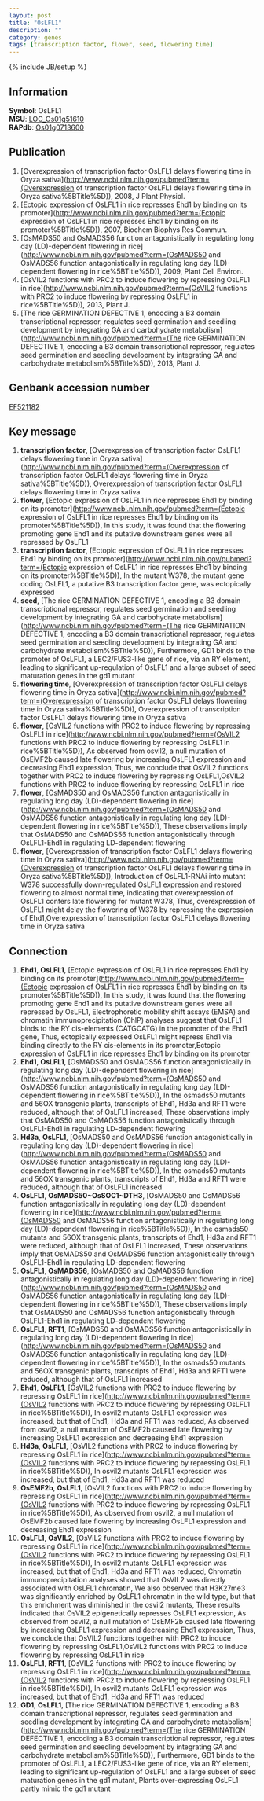 ```yaml
---
layout: post
title: "OsLFL1"
description: ""
category: genes
tags: [transcription factor, flower, seed, flowering time]
---
```

{% include JB/setup %}

## Information
__Symbol__: OsLFL1  
__MSU__: [LOC_Os01g51610](http://rice.plantbiology.msu.edu/cgi-bin/ORF_infopage.cgi?orf=LOC_Os01g51610)  
__RAPdb__: [Os01g0713600](http://rapdb.dna.affrc.go.jp/viewer/gbrowse_details/irgsp1?name=Os01g0713600)  

## Publication
1. [Overexpression of transcription factor OsLFL1 delays flowering time in Oryza sativa](http://www.ncbi.nlm.nih.gov/pubmed?term=(Overexpression of transcription factor OsLFL1 delays flowering time in Oryza sativa%5BTitle%5D)), 2008, J Plant Physiol.
2. [Ectopic expression of OsLFL1 in rice represses Ehd1 by binding on its promoter](http://www.ncbi.nlm.nih.gov/pubmed?term=(Ectopic expression of OsLFL1 in rice represses Ehd1 by binding on its promoter%5BTitle%5D)), 2007, Biochem Biophys Res Commun.
3. [OsMADS50 and OsMADS56 function antagonistically in regulating long day (LD)-dependent flowering in rice](http://www.ncbi.nlm.nih.gov/pubmed?term=(OsMADS50 and OsMADS56 function antagonistically in regulating long day (LD)-dependent flowering in rice%5BTitle%5D)), 2009, Plant Cell Environ.
4. [OsVIL2 functions with PRC2 to induce flowering by repressing OsLFL1 in rice](http://www.ncbi.nlm.nih.gov/pubmed?term=(OsVIL2 functions with PRC2 to induce flowering by repressing OsLFL1 in rice%5BTitle%5D)), 2013, Plant J.
5. [The rice GERMINATION DEFECTIVE 1, encoding a B3 domain transcriptional repressor, regulates seed germination and seedling development by integrating GA and carbohydrate metabolism](http://www.ncbi.nlm.nih.gov/pubmed?term=(The rice GERMINATION DEFECTIVE 1, encoding a B3 domain transcriptional repressor, regulates seed germination and seedling development by integrating GA and carbohydrate metabolism%5BTitle%5D)), 2013, Plant J.

## Genbank accession number
[EF521182](http://www.ncbi.nlm.nih.gov/nuccore/EF521182)

## Key message
1. __transcription factor__, [Overexpression of transcription factor OsLFL1 delays flowering time in Oryza sativa](http://www.ncbi.nlm.nih.gov/pubmed?term=(Overexpression of transcription factor OsLFL1 delays flowering time in Oryza sativa%5BTitle%5D)), Overexpression of transcription factor OsLFL1 delays flowering time in Oryza sativa
2. __flower__, [Ectopic expression of OsLFL1 in rice represses Ehd1 by binding on its promoter](http://www.ncbi.nlm.nih.gov/pubmed?term=(Ectopic expression of OsLFL1 in rice represses Ehd1 by binding on its promoter%5BTitle%5D)),  In this study, it was found that the flowering promoting gene Ehd1 and its putative downstream genes were all repressed by OsLFL1
3. __transcription factor__, [Ectopic expression of OsLFL1 in rice represses Ehd1 by binding on its promoter](http://www.ncbi.nlm.nih.gov/pubmed?term=(Ectopic expression of OsLFL1 in rice represses Ehd1 by binding on its promoter%5BTitle%5D)),  In the mutant W378, the mutant gene coding OsLFL1, a putative B3 transcription factor gene, was ectopically expressed
4. __seed__, [The rice GERMINATION DEFECTIVE 1, encoding a B3 domain transcriptional repressor, regulates seed germination and seedling development by integrating GA and carbohydrate metabolism](http://www.ncbi.nlm.nih.gov/pubmed?term=(The rice GERMINATION DEFECTIVE 1, encoding a B3 domain transcriptional repressor, regulates seed germination and seedling development by integrating GA and carbohydrate metabolism%5BTitle%5D)),  Furthermore, GD1 binds to the promoter of OsLFL1, a LEC2/FUS3-like gene of rice, via an RY element, leading to significant up-regulation of OsLFL1 and a large subset of seed maturation genes in the gd1 mutant
5. __flowering time__, [Overexpression of transcription factor OsLFL1 delays flowering time in Oryza sativa](http://www.ncbi.nlm.nih.gov/pubmed?term=(Overexpression of transcription factor OsLFL1 delays flowering time in Oryza sativa%5BTitle%5D)), Overexpression of transcription factor OsLFL1 delays flowering time in Oryza sativa
6. __flower__, [OsVIL2 functions with PRC2 to induce flowering by repressing OsLFL1 in rice](http://www.ncbi.nlm.nih.gov/pubmed?term=(OsVIL2 functions with PRC2 to induce flowering by repressing OsLFL1 in rice%5BTitle%5D)),  As observed from osvil2, a null mutation of OsEMF2b caused late flowering by increasing OsLFL1 expression and decreasing Ehd1 expression, Thus, we conclude that OsVIL2 functions together with PRC2 to induce flowering by repressing OsLFL1,OsVIL2 functions with PRC2 to induce flowering by repressing OsLFL1 in rice
7. __flower__, [OsMADS50 and OsMADS56 function antagonistically in regulating long day (LD)-dependent flowering in rice](http://www.ncbi.nlm.nih.gov/pubmed?term=(OsMADS50 and OsMADS56 function antagonistically in regulating long day (LD)-dependent flowering in rice%5BTitle%5D)),  These observations imply that OsMADS50 and OsMADS56 function antagonistically through OsLFL1-Ehd1 in regulating LD-dependent flowering
8. __flower__, [Overexpression of transcription factor OsLFL1 delays flowering time in Oryza sativa](http://www.ncbi.nlm.nih.gov/pubmed?term=(Overexpression of transcription factor OsLFL1 delays flowering time in Oryza sativa%5BTitle%5D)),  Introduction of OsLFL1-RNAi into mutant W378 successfully down-regulated OsLFL1 expression and restored flowering to almost normal time, indicating that overexpression of OsLFL1 confers late flowering for mutant W378, Thus, overexpression of OsLFL1 might delay the flowering of W378 by repressing the expression of Ehd1,Overexpression of transcription factor OsLFL1 delays flowering time in Oryza sativa

## Connection
1. __Ehd1__, __OsLFL1__, [Ectopic expression of OsLFL1 in rice represses Ehd1 by binding on its promoter](http://www.ncbi.nlm.nih.gov/pubmed?term=(Ectopic expression of OsLFL1 in rice represses Ehd1 by binding on its promoter%5BTitle%5D)),  In this study, it was found that the flowering promoting gene Ehd1 and its putative downstream genes were all repressed by OsLFL1, Electrophoretic mobility shift assays (EMSA) and chromatin immunoprecipitation (ChIP) analyses suggest that OsLFL1 binds to the RY cis-elements (CATGCATG) in the promoter of the Ehd1 gene, Thus, ectopically expressed OsLFL1 might repress Ehd1 via binding directly to the RY cis-elements in its promoter,Ectopic expression of OsLFL1 in rice represses Ehd1 by binding on its promoter
2. __Ehd1__, __OsLFL1__, [OsMADS50 and OsMADS56 function antagonistically in regulating long day (LD)-dependent flowering in rice](http://www.ncbi.nlm.nih.gov/pubmed?term=(OsMADS50 and OsMADS56 function antagonistically in regulating long day (LD)-dependent flowering in rice%5BTitle%5D)),  In the osmads50 mutants and 56OX transgenic plants, transcripts of Ehd1, Hd3a and RFT1 were reduced, although that of OsLFL1 increased, These observations imply that OsMADS50 and OsMADS56 function antagonistically through OsLFL1-Ehd1 in regulating LD-dependent flowering
3. __Hd3a__, __OsLFL1__, [OsMADS50 and OsMADS56 function antagonistically in regulating long day (LD)-dependent flowering in rice](http://www.ncbi.nlm.nih.gov/pubmed?term=(OsMADS50 and OsMADS56 function antagonistically in regulating long day (LD)-dependent flowering in rice%5BTitle%5D)),  In the osmads50 mutants and 56OX transgenic plants, transcripts of Ehd1, Hd3a and RFT1 were reduced, although that of OsLFL1 increased
4. __OsLFL1__, __OsMADS50~OsSOC1~DTH3__, [OsMADS50 and OsMADS56 function antagonistically in regulating long day (LD)-dependent flowering in rice](http://www.ncbi.nlm.nih.gov/pubmed?term=(OsMADS50 and OsMADS56 function antagonistically in regulating long day (LD)-dependent flowering in rice%5BTitle%5D)),  In the osmads50 mutants and 56OX transgenic plants, transcripts of Ehd1, Hd3a and RFT1 were reduced, although that of OsLFL1 increased, These observations imply that OsMADS50 and OsMADS56 function antagonistically through OsLFL1-Ehd1 in regulating LD-dependent flowering
5. __OsLFL1__, __OsMADS56__, [OsMADS50 and OsMADS56 function antagonistically in regulating long day (LD)-dependent flowering in rice](http://www.ncbi.nlm.nih.gov/pubmed?term=(OsMADS50 and OsMADS56 function antagonistically in regulating long day (LD)-dependent flowering in rice%5BTitle%5D)),  These observations imply that OsMADS50 and OsMADS56 function antagonistically through OsLFL1-Ehd1 in regulating LD-dependent flowering
6. __OsLFL1__, __RFT1__, [OsMADS50 and OsMADS56 function antagonistically in regulating long day (LD)-dependent flowering in rice](http://www.ncbi.nlm.nih.gov/pubmed?term=(OsMADS50 and OsMADS56 function antagonistically in regulating long day (LD)-dependent flowering in rice%5BTitle%5D)),  In the osmads50 mutants and 56OX transgenic plants, transcripts of Ehd1, Hd3a and RFT1 were reduced, although that of OsLFL1 increased
7. __Ehd1__, __OsLFL1__, [OsVIL2 functions with PRC2 to induce flowering by repressing OsLFL1 in rice](http://www.ncbi.nlm.nih.gov/pubmed?term=(OsVIL2 functions with PRC2 to induce flowering by repressing OsLFL1 in rice%5BTitle%5D)),  In osvil2 mutants OsLFL1 expression was increased, but that of Ehd1, Hd3a and RFT1 was reduced, As observed from osvil2, a null mutation of OsEMF2b caused late flowering by increasing OsLFL1 expression and decreasing Ehd1 expression
8. __Hd3a__, __OsLFL1__, [OsVIL2 functions with PRC2 to induce flowering by repressing OsLFL1 in rice](http://www.ncbi.nlm.nih.gov/pubmed?term=(OsVIL2 functions with PRC2 to induce flowering by repressing OsLFL1 in rice%5BTitle%5D)),  In osvil2 mutants OsLFL1 expression was increased, but that of Ehd1, Hd3a and RFT1 was reduced
9. __OsEMF2b__, __OsLFL1__, [OsVIL2 functions with PRC2 to induce flowering by repressing OsLFL1 in rice](http://www.ncbi.nlm.nih.gov/pubmed?term=(OsVIL2 functions with PRC2 to induce flowering by repressing OsLFL1 in rice%5BTitle%5D)),  As observed from osvil2, a null mutation of OsEMF2b caused late flowering by increasing OsLFL1 expression and decreasing Ehd1 expression
10. __OsLFL1__, __OsVIL2__, [OsVIL2 functions with PRC2 to induce flowering by repressing OsLFL1 in rice](http://www.ncbi.nlm.nih.gov/pubmed?term=(OsVIL2 functions with PRC2 to induce flowering by repressing OsLFL1 in rice%5BTitle%5D)),  In osvil2 mutants OsLFL1 expression was increased, but that of Ehd1, Hd3a and RFT1 was reduced, Chromatin immunoprecipitation analyses showed that OsVIL2 was directly associated with OsLFL1 chromatin, We also observed that H3K27me3 was significantly enriched by OsLFL1 chromatin in the wild type, but that this enrichment was diminished in the osvil2 mutants, These results indicated that OsVIL2 epigenetically represses OsLFL1 expression, As observed from osvil2, a null mutation of OsEMF2b caused late flowering by increasing OsLFL1 expression and decreasing Ehd1 expression, Thus, we conclude that OsVIL2 functions together with PRC2 to induce flowering by repressing OsLFL1,OsVIL2 functions with PRC2 to induce flowering by repressing OsLFL1 in rice
11. __OsLFL1__, __RFT1__, [OsVIL2 functions with PRC2 to induce flowering by repressing OsLFL1 in rice](http://www.ncbi.nlm.nih.gov/pubmed?term=(OsVIL2 functions with PRC2 to induce flowering by repressing OsLFL1 in rice%5BTitle%5D)),  In osvil2 mutants OsLFL1 expression was increased, but that of Ehd1, Hd3a and RFT1 was reduced
12. __GD1__, __OsLFL1__, [The rice GERMINATION DEFECTIVE 1, encoding a B3 domain transcriptional repressor, regulates seed germination and seedling development by integrating GA and carbohydrate metabolism](http://www.ncbi.nlm.nih.gov/pubmed?term=(The rice GERMINATION DEFECTIVE 1, encoding a B3 domain transcriptional repressor, regulates seed germination and seedling development by integrating GA and carbohydrate metabolism%5BTitle%5D)),  Furthermore, GD1 binds to the promoter of OsLFL1, a LEC2/FUS3-like gene of rice, via an RY element, leading to significant up-regulation of OsLFL1 and a large subset of seed maturation genes in the gd1 mutant, Plants over-expressing OsLFL1 partly mimic the gd1 mutant


